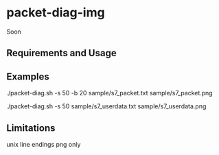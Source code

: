 # packet-diag-img

Soon

## Requirements and Usage


## Examples

./packet-diag.sh -s 50 -b 20 sample/s7_packet.txt sample/s7_packet.png

./packet-diag.sh -s 50 sample/s7_userdata.txt sample/s7_userdata.png

## Limitations

unix line endings
png only